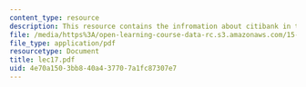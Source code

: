 ```yaml
---
content_type: resource
description: This resource contains the infromation about citibank in this course.
file: /media/https%3A/open-learning-course-data-rc.s3.amazonaws.com/15-963-management-accounting-and-control-spring-2007/4e70a1503bb840a437707a1fc87307e7_lec17.pdf
file_type: application/pdf
resourcetype: Document
title: lec17.pdf
uid: 4e70a150-3bb8-40a4-3770-7a1fc87307e7
---
```

